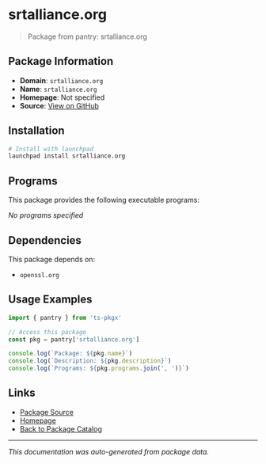 # srtalliance.org

> Package from pantry: srtalliance.org

## Package Information

- **Domain**: `srtalliance.org`
- **Name**: `srtalliance.org`
- **Homepage**: Not specified
- **Source**: [View on GitHub](https://github.com/pkgxdev/pantry/tree/main/projects/srtalliance.org/package.yml)

## Installation

```bash
# Install with launchpad
launchpad install srtalliance.org
```

## Programs

This package provides the following executable programs:

*No programs specified*

## Dependencies

This package depends on:

- `openssl.org`

## Usage Examples

```typescript
import { pantry } from 'ts-pkgx'

// Access this package
const pkg = pantry['srtalliance.org']

console.log(`Package: ${pkg.name}`)
console.log(`Description: ${pkg.description}`)
console.log(`Programs: ${pkg.programs.join(', ')}`)
```

## Links

- [Package Source](https://github.com/pkgxdev/pantry/tree/main/projects/srtalliance.org/package.yml)
- [Homepage](#)
- [Back to Package Catalog](../../package-catalog.md)

---

*This documentation was auto-generated from package data.*
